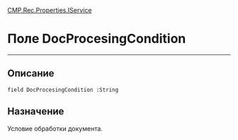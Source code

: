 ﻿---
Link: CMP.Rec.Properties.IService.@DocProcesingCondition
---

<!---  Навигация
[Имя проекта](#) :
-->
[CMP.Rec.Properties.IService](Default)

# Поле DocProcesingCondition
---

## Описание

    field DocProcesingCondition :String

<!--
## Аргументы{#Args}

### Аргумент1

Описание аргумента 1
-->

## Назначение

Условие обработки документа.

<!--
## Пример

    DocProcesingCondition...
-->

